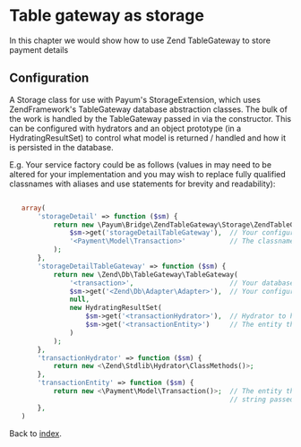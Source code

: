# Table gateway as storage

In this chapter we would show how to use Zend TableGateway to store payment details

## Configuration

A Storage class for use with Payum's StorageExtension, which uses ZendFramework's TableGateway database abstraction
classes. The bulk of the work is handled by the TableGateway passed in via the constructor. This can be configured
with hydrators and an object prototype (in a HydratingResultSet) to control what model is returned / handled and how
it is persisted in the database.

E.g. Your service factory could be as follows (values in <chevrons> may need to be altered for your implementation
and you may wish to replace fully qualified classnames with aliases and use statements for brevity and readability):

```php

   array(
       'storageDetail' => function ($sm) {
           return new \Payum\Bridge\ZendTableGateway\Storage\ZendTableGateway(
               $sm->get('storageDetailTableGateway'),  // Your configured table gateway (defined below).
               '<Payment\Model\Transaction>'           // The classname of the entity that represents your data.
           );
       },
       'storageDetailTableGateway' => function ($sm) {
           return new \Zend\Db\TableGateway\TableGateway(
               '<transaction>',                        // Your database table name.
               $sm->get('<Zend\Db\Adapter\Adapter>'),  // Your configured database adapter.
               null,
               new HydratingResultSet(
                   $sm->get('<transactionHydrator>'),  // Hydrator to hydrate your data entity (defined below).
                   $sm->get('<transactionEntity>')     // The entity that represents your data (defined below).
               )
           );
       },
       'transactionHydrator' => function ($sm) {
           return new <\Zend\Stdlib\Hydrator\ClassMethods()>;
       },
       'transactionEntity' => function ($sm) {
           return new <\Payment\Model\Transaction()>;  // The entity that represents your data (usually matching the
                                                       // string passed in parameter two of ZendTableGateway above).
       },
   )
```

Back to [index](index.md).
